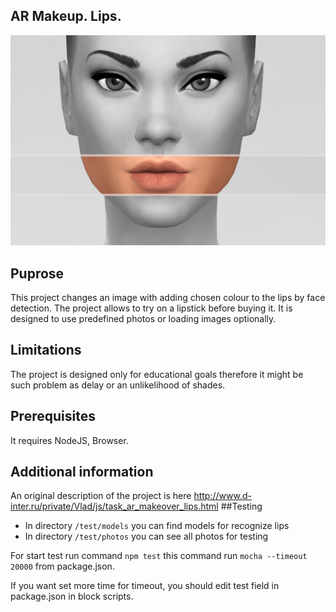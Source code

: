 ## AR Makeup. Lips.  
![Background image](/LipsProject.png)
## Puprose
This project changes an image with adding chosen colour to the lips by face detection.
The project allows to try on a lipstick before buying it.
It is designed to use predefined photos or loading images optionally.
## Limitations
The project is designed only for educational goals therefore it might be such problem as delay or an unlikelihood of shades.
## Prerequisites
It requires NodeJS, Browser.
## Additional information
An original description of the project is here http://www.d-inter.ru/private/Vlad/js/task_ar_makeover_lips.html
##Testing
+ In directory `/test/models` you can find models for recognize lips
+ In directory `/test/photos` you can see all photos for testing

For start test run command
``npm test`` this command run ``mocha --timeout 20000`` from package.json.

If you want set more time for timeout, you should edit test field in package.json in block scripts. 
